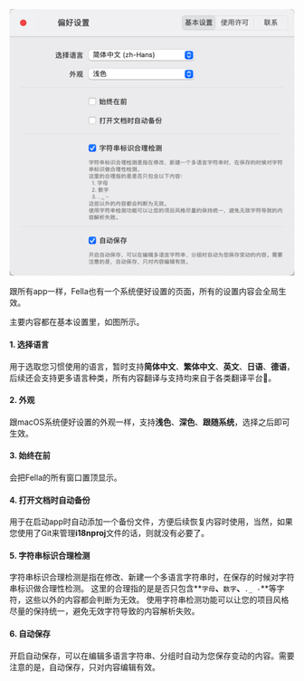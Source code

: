 ![](Fella_cover_preferences.png)

跟所有app一样，Fella也有一个系统便好设置的页面，所有的设置内容会全局生效。

主要内容都在基本设置里，如图所示。

#### 1. 选择语言

用于选取您习惯使用的语言，暂时支持**简体中文**、**繁体中文**、**英文**、**日语**、**德语**，后续还会支持更多语言种类，所有内容翻译与支持均来自于各类翻译平台🙏。

#### 2. 外观

跟macOS系统便好设置的外观一样，支持**浅色**、**深色**、**跟随系统**，选择之后即可生效。

#### 3. 始终在前

会把Fella的所有窗口置顶显示。

#### 4. 打开文档时自动备份

用于在启动app时自动添加一个备份文件，方便后续恢复内容时使用，当然，如果您使用了Git来管理**i18nproj**文件的话，则就没有必要了。

#### 5. 字符串标识合理检测

字符串标识合理检测是指在修改、新建一个多语言字符串时，在保存的时候对字符串标识做合理性检测。
这里的合理指的是是否只包含**`字母`**、**`数字`**、**`._ -`**等字符，这些以外的内容都会判断为无效。
使用字符串检测功能可以让您的项目风格尽量的保持统一，避免无效字符导致的内容解析失败。

#### 6. 自动保存

开启自动保存，可以在编辑多语言字符串、分组时自动为您保存变动的内容。需要注意的是，自动保存，只对内容编辑有效。